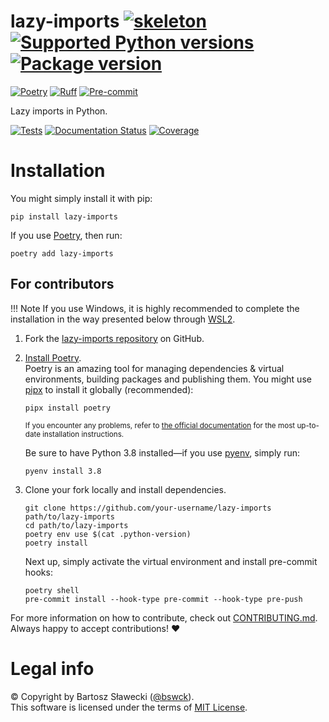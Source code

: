 
# lazy-imports [![skeleton](https://img.shields.io/badge/c9a43b3-skeleton?label=%F0%9F%92%80%20bswck/skeleton&labelColor=black&color=grey&link=https%3A//github.com/bswck/skeleton)](https://github.com/bswck/skeleton/tree/c9a43b3) [![Supported Python versions](https://img.shields.io/pypi/pyversions/lazy-imports.svg?logo=python&label=Python)](https://pypi.org/project/lazy-imports/) [![Package version](https://img.shields.io/pypi/v/lazy-imports?label=PyPI)](https://pypi.org/project/lazy-imports/)

[![Poetry](https://img.shields.io/endpoint?url=https://python-poetry.org/badge/v0.json)](https://python-poetry.org/)
[![Ruff](https://img.shields.io/endpoint?url=https://raw.githubusercontent.com/astral-sh/ruff/main/assets/badge/v2.json)](https://github.com/astral-sh/ruff)
[![Pre-commit](https://img.shields.io/badge/pre--commit-enabled-brightgreen?logo=pre-commit&logoColor=white)](https://github.com/pre-commit/pre-commit)

Lazy imports in Python.


[![Tests](https://github.com/bswck/lazy-imports/actions/workflows/test.yml/badge.svg)](https://github.com/bswck/lazy-imports/actions/workflows/test.yml)
[![Documentation Status](https://readthedocs.org/projects/lazy-imports/badge/?version=latest)](https://lazy-imports.readthedocs.io/en/latest/?badge=latest)
[![Coverage](https://coverage-badge.samuelcolvin.workers.dev/bswck/lazy-imports.svg)](https://coverage-badge.samuelcolvin.workers.dev/redirect/bswck/lazy-imports)
# Installation



You might simply install it with pip:

```shell
pip install lazy-imports
```

If you use [Poetry](https://python-poetry.org/), then run:

```shell
poetry add lazy-imports
```

## For contributors

<!--
This section was generated from bswck/skeleton@c9a43b3.
Instead of changing this particular file, you might want to alter the template:
https://github.com/bswck/skeleton/tree/c9a43b3/fragments/readme.md
-->

!!! Note
    If you use Windows, it is highly recommended to complete the installation in the way presented below through [WSL2](https://learn.microsoft.com/en-us/windows/wsl/install).



1.  Fork the [lazy-imports repository](https://github.com/bswck/lazy-imports) on GitHub.

1.  [Install Poetry](https://python-poetry.org/docs/#installation).<br/>
    Poetry is an amazing tool for managing dependencies & virtual environments, building packages and publishing them.
    You might use [pipx](https://github.com/pypa/pipx#readme) to install it globally (recommended):

    ```shell
    pipx install poetry
    ```

    <sub>If you encounter any problems, refer to [the official documentation](https://python-poetry.org/docs/#installation) for the most up-to-date installation instructions.</sub>

    Be sure to have Python 3.8 installed—if you use [pyenv](https://github.com/pyenv/pyenv#readme), simply run:

    ```shell
    pyenv install 3.8
    ```

1.  Clone your fork locally and install dependencies.

    ```shell
    git clone https://github.com/your-username/lazy-imports path/to/lazy-imports
    cd path/to/lazy-imports
    poetry env use $(cat .python-version)
    poetry install
    ```

    Next up, simply activate the virtual environment and install pre-commit hooks:

    ```shell
    poetry shell
    pre-commit install --hook-type pre-commit --hook-type pre-push
    ```

For more information on how to contribute, check out [CONTRIBUTING.md](https://github.com/bswck/lazy-imports/blob/HEAD/CONTRIBUTING.md).<br/>
Always happy to accept contributions! ❤️


# Legal info
© Copyright by Bartosz Sławecki ([@bswck](https://github.com/bswck)).
<br />This software is licensed under the terms of [MIT License](https://github.com/bswck/lazy-imports/blob/HEAD/LICENSE).
